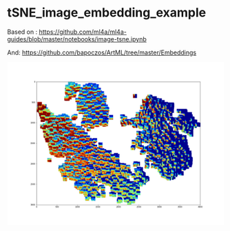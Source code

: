 # tSNE_image_embedding_example

Based on : https://github.com/ml4a/ml4a-guides/blob/master/notebooks/image-tsne.ipynb

And: https://github.com/bapoczos/ArtML/tree/master/Embeddings

![Illustration image](https://github.com/previtus/tSNE_image_embedding_example/blob/master/results/tSNE-all-figure.png)

